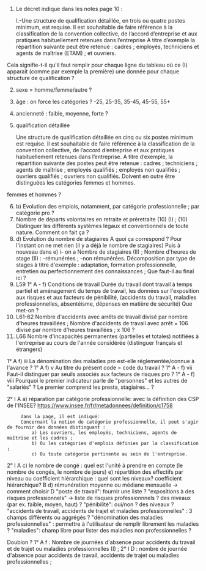 1. Le décret indique dans les notes page 10 :

    I.-Une structure de qualification détaillée, en trois ou quatre postes minimum, est requise. Il est souhaitable de faire référence à la classification de la convention
    collective, de l’accord d’entreprise et aux pratiques habituellement retenues dans l’entreprise
    A titre d’exemple la répartition suivante peut être retenue : cadres ; employés, techniciens et agents de maîtrise (ETAM) ; et ouvriers.

Cela signifie-t-il qu'il faut remplir pour chaque ligne du tableau où ce (I) apparait (comme par exemple la première) une donnée pour chaque structure de qualification ?

2. sexe = homme/femme/autre ?
3. âge : on force les catégories ? -25, 25-35, 35-45, 45-55, 55+
4. ancienneté : faible, moyenne, forte ?
5. qualification détaillée 

    Une structure de qualification détaillée en cinq ou six postes minimum est requise. Il est souhaitable de faire référence à la classification de la convention
collective, de l’accord d’entreprise et aux pratiques habituellement retenues dans l’entreprise.
    A titre d’exemple, la répartition suivante des postes peut être retenue : cadres ; techniciens ; agents de maîtrise ; employés qualifiés ; employés non qualifiés ;
ouvriers qualifiés ; ouvriers non qualifiés. Doivent en outre être distinguées les catégories femmes et hommes.

femmes et hommes ?

6. b) Evolution des emplois, notamment, par catégorie professionnelle ;
par catégorie pro ?
7. Nombre de départs volontaires en retraite et préretraite (10) (I) ;
(10) Distinguer les différents systèmes légaux et conventionnels de toute nature.
Comment on fait ça ?
8. d) Evolution du nombre de stagiaires
A quoi ça correspond ? Pour l'instant on ne met rien (il y a déjà le nombre de stagiaires)
Puis à nouveau dans e) i- on a
Nombre de stagiaires (II) ;
Nombre d'heures de stage (II) :
-rémunérées ;
-non rémunérées.
Décomposition par type de stages à titre d'exemple : adaptation, formation professionnelle, entretien ou perfectionnement des connaissances ;
Que faut-il au final ici ?
9. L59
1° A - f) Conditions de travail
    Durée du travail dont travail à temps partiel et aménagement du temps de travail, 
    les données sur l'exposition aux risques et aux facteurs de pénibilité, 
    (accidents du travail, maladies professionnelles, absentéisme, dépenses en matière de sécurité)
Que met-on ?
10. L61-62
    Nombre d'accidents avec arrêts de travail divisé par nombre d'heures travaillées ;
    Nombre d'accidents de travail avec arrêt × 106 divisé par nombre d'heures travaillées ;
x 106 ?
11. L66
    Nombre d'incapacités permanentes (partielles et totales) notifiées à l'entreprise au cours de l'année considérée (distinguer français et étrangers)

1° A f) iii La dénomination des maladies pro est-elle réglementée/connue à l'avance ?
1° A f) v Au titre du présent code = code du travail ?
1° A - f) vii Faut-il distinguer par seuils associés aux facteurs de risques pro ?
1° A - f) viii Pourquoi le premier indicateur parle de "personnes" et les autres de "salariés" ? Le premier comprend les presta, stagiaires... ? 


2° I A a) réparation par catégorie professionnelle: avec la définition des CSP de l'INSEE?
 https://www.insee.fr/fr/metadonnees/definition/c1758

         dans la page, il est indiqué:
         Concernant la notion de catégorie professionnelle, il peut s'agir de fournir des données distinguant :
             a) Les ouvriers, les employés, techniciens, agents de maîtrise et les cadres ;
             b) Ou les catégories d'emplois définies par la classification ;
             c) Ou toute catégorie pertinente au sein de l'entreprise.


 2° I A c) le nombre de congé : quel est l'unité à prendre en compte (le nombre de congés, le nombre de jours)
        e) répartition des effectifs  par niveau ou coefficient hiérarchique : quel sont les niveaux? coefficient hiérarchique?
      B d) rémunération moyenne ou médiane mensuelle -> comment choisir
      D "poste de travail": fournir une liste ?
        "expositions à des risques professionnels" -> liste de risques professionnnels ? des niveaux (par ex. faible, moyen, haut) ?
        "pénibilité": oui/non ? des niveaux ?
        "accidents de travail, accidents de trajet et maladies professionnelles" : 3 champs différents ou aggrégés ?
        "dénomination des maladies professionnelles" : permettre à l'utilisateur de remplir librement les maladies ?
        "maladies": champ libre pour lister des maladies non professionnelles ?


Doublon ?
1° A f : Nombre de journées d'absence pour accidents du travail et de trajet ou maladies professionnelles (I) ;
2° I D : nombre de journée d'absence pour accidents de travail, accidents de trajet ou maladies professionnelles ;